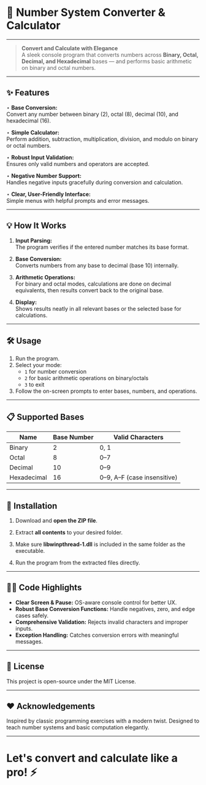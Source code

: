 # 🚀 Number System Converter & Calculator

---

> **Convert and Calculate with Elegance**  
> A sleek console program that converts numbers across **Binary, Octal, Decimal, and Hexadecimal** bases — and performs basic arithmetic on binary and octal numbers.

---

## ✨ Features

⋆ **Base Conversion:**  
  Convert any number between binary (2), octal (8), decimal (10), and hexadecimal (16).

⋆ **Simple Calculator:**  
  Perform addition, subtraction, multiplication, division, and modulo on binary or octal numbers.

⋆ **Robust Input Validation:**  
  Ensures only valid numbers and operators are accepted.

⋆ **Negative Number Support:**  
  Handles negative inputs gracefully during conversion and calculation.

⋆ **Clear, User-Friendly Interface:**  
  Simple menus with helpful prompts and error messages.

---

## 💡 How It Works

1. **Input Parsing:**  
   The program verifies if the entered number matches its base format.

2. **Base Conversion:**  
   Converts numbers from any base to decimal (base 10) internally.

3. **Arithmetic Operations:**  
   For binary and octal modes, calculations are done on decimal equivalents, then results convert back to the original base.

4. **Display:**  
   Shows results neatly in all relevant bases or the selected base for calculations.

---

## 🛠️ Usage

1. Run the program.  
2. Select your mode:  
   - `1` for number conversion  
   - `2` for basic arithmetic operations on binary/octals  
   - `3` to exit  
3. Follow the on-screen prompts to enter bases, numbers, and operations.

---

## 📋 Supported Bases

| Name          | Base Number | Valid Characters               |
|---------------|-------------|-------------------------------|
| Binary        | 2           | 0, 1                         |
| Octal         | 8           | 0–7                          |
| Decimal       | 10          | 0–9                          |
| Hexadecimal   | 16          | 0–9, A–F (case insensitive)  |

---

## 🔧 Installation

1. Download and **open the ZIP file**.
   
2. Extract **all contents** to your desired folder.

3. Make sure **libwinpthread-1.dll** is included in the same folder as the executable.

4. Run the program from the extracted files directly.

---

## 👨‍💻 Code Highlights

* **Clear Screen & Pause:** OS-aware console control for better UX.
* **Robust Base Conversion Functions:** Handle negatives, zero, and edge cases safely.
* **Comprehensive Validation:** Rejects invalid characters and improper inputs.
* **Exception Handling:** Catches conversion errors with meaningful messages.

---

## 📜 License

This project is open-source under the MIT License.

---

## ❤️ Acknowledgements

Inspired by classic programming exercises with a modern twist. Designed to teach number systems and basic computation elegantly.

---

# Let's convert and calculate like a pro! ⚡
